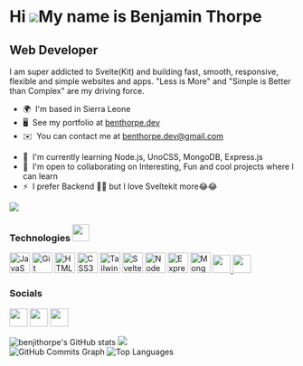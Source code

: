 Hi ![](https://user-images.githubusercontent.com/18350557/176309783-0785949b-9127-417c-8b55-ab5a4333674e.gif)My name is Benjamin Thorpe
=======================================================================================================================================

Web Developer
-------------

I am super addicted to Svelte(Kit) and building fast, smooth, responsive, flexible and simple websites and apps. "Less is More" and "Simple is Better than Complex" are my driving force.

* 🌍  I'm based in Sierra Leone
* 🖥️  See my portfolio at [benthorpe.dev](http://www.benthorpe.dev)
* ✉️  You can contact me at [benthorpe.dev@gmail.com](mailto:benthorpe.dev@gmail.com)
<!-- * 🚀  I'm currently working on [SRMS (student result management system)](http://github.com/benjithorpe/SRMS) -->
* 🧠  I'm currently learning Node.js, UnoCSS, MongoDB, Express.js
* 🤝  I'm open to collaborating on Interesting, Fun and cool projects where I can learn
* ⚡  I prefer Backend 🤪🤪 but I love Sveltekit more😂😂

<a href="https://www.github.com/benjithorpe" target="_blank" rel="noreferrer"><img
src="https://img.shields.io/github/followers/benjithorpe?logo=github&style=for-the-badge&color=3382ed&labelColor=0f172a" /></a>

### Technologies <img src = "https://media2.giphy.com/media/QssGEmpkyEOhBCb7e1/giphy.gif?cid=ecf05e47a0n3gi1bfqntqmob8g9aid1oyj2wr3ds3mg700bl&rid=giphy.gif" width="30">


<p align="left">
<!-- JavaScript -->
<a href="https://developer.mozilla.org/en-US/docs/Web/JavaScript" target="_blank" rel="noreferrer"><img src="https://raw.githubusercontent.com/danielcranney/readme-generator/main/public/icons/skills/javascript-colored.svg" width="36" height="36" alt="JavaScript" /></a>
<!-- Git -->
<a href="https://git-scm.com/" target="_blank" rel="noreferrer"><img src="https://raw.githubusercontent.com/danielcranney/readme-generator/main/public/icons/skills/git-colored.svg" width="36" height="36" alt="Git" /></a>
<!-- Dart -->
<!-- <a href="https://dart.dev/" target="_blank" rel="noreferrer"><img src="https://raw.githubusercontent.com/danielcranney/readme-generator/main/public/icons/skills/dart-colored.svg" width="36" height="36" alt="Dart" /></a> -->
<!-- HTML-->
<a href="https://developer.mozilla.org/en-US/docs/Glossary/HTML5" target="_blank" rel="noreferrer"><img src="https://raw.githubusercontent.com/danielcranney/readme-generator/main/public/icons/skills/html5-colored.svg" width="36" height="36" alt="HTML5" /></a>
<!-- CSS -->
<a href="https://www.w3.org/TR/CSS/#css" target="_blank" rel="noreferrer"><img src="https://raw.githubusercontent.com/danielcranney/readme-generator/main/public/icons/skills/css3-colored.svg" width="36" height="36" alt="CSS3" /></a>
<!-- TailwindCSS -->
<a href="https://tailwindcss.com/" target="_blank" rel="noreferrer"><img src="https://raw.githubusercontent.com/danielcranney/readme-generator/main/public/icons/skills/tailwindcss-colored.svg" width="36" height="36" alt="TailwindCSS" /></a>
<!-- Svelte -->
<a href="https://svelte.dev/" target="_blank" rel="noreferrer"><img src="https://raw.githubusercontent.com/danielcranney/readme-generator/main/public/icons/skills/svelte-colored.svg" width="36" height="36" alt="Svelte" /></a>
<!-- Vite -->
<!-- <a href="https://vitejs.dev/" target="_blank" rel="noreferrer"><img src="https://raw.githubusercontent.com/danielcranney/readme-generator/main/public/icons/skills/vite-colored.svg" width="36" height="36" alt="Vite" /></a>-->
<!-- Node -->
<a href="https://nodejs.org/en/" target="_blank" rel="noreferrer"><img src="https://raw.githubusercontent.com/danielcranney/readme-generator/main/public/icons/skills/nodejs-colored.svg" width="36" height="36" alt="NodeJS" /></a>
<!-- Express -->
<a href="https://expressjs.com/" target="_blank" rel="noreferrer"><img src="https://raw.githubusercontent.com/danielcranney/readme-generator/main/public/icons/skills/express-colored.svg" width="36" height="36" alt="Express" /></a>
<!-- MongoDB -->
<a href="https://www.mongodb.com/" target="_blank" rel="noreferrer"><img src="https://raw.githubusercontent.com/danielcranney/readme-generator/main/public/icons/skills/mongodb-colored.svg" width="36" height="36" alt="MongoDB" /></a>
<!-- Flutter -->
<!-- <a href="https://flutter.dev/" target="_blank" rel="noreferrer"><img src="https://raw.githubusercontent.com/danielcranney/readme-generator/main/public/icons/skills/flutter-colored.svg" width="36" height="36" alt="Flutter" /></a> -->
<!-- Netlify -->
<a href="https://netlify.com" target="_blank" rel="noreferrer"> <img width ='32px' src ='https://raw.githubusercontent.com/rahulbanerjee26/githubAboutMeGenerator/main/icons/netlify.svg'> </a>
<!-- Vercel -->
<a href="https://vercel.com" target="_blank" rel="noreferrer"> <img width ='32px' src ='https://raw.githubusercontent.com/rahulbanerjee26/githubAboutMeGenerator/main/icons/vercel-dark.svg'> </a>
</p>

### Socials

<p align="left">
<a href="https://discord.com/users/Sparr0w#9195" target="_blank" rel="noreferrer"><img src="https://raw.githubusercontent.com/danielcranney/readme-generator/main/public/icons/socials/discord.svg" width="32" height="32" /></a> 
<a href="https://www.github.com/benjithorpe" target="_blank" rel="noreferrer"><img src="https://raw.githubusercontent.com/danielcranney/readme-generator/main/public/icons/socials/github.svg" width="32" height="32" /></a> 
<a href="https://www.linkedin.com/in/benjamini" target="_blank" rel="noreferrer"><img src="https://raw.githubusercontent.com/danielcranney/readme-generator/main/public/icons/socials/linkedin.svg" width="32" height="32" /></a>
</p>


<div>
<img src="https://github-readme-stats.vercel.app/api?username=benjithorpe&count_private=true&show_icons=true&theme=material-palenight" alt="benjithorpe's GitHub stats" />

<img src="https://github-readme-streak-stats.herokuapp.com?user=benjithorpe&theme=material-palenight&hide_border=true&border_radius=5" />
</div>

<img src="https://github-readme-activity-graph.cyclic.app/graph?username=benjithorpe&bg_color=0f172a&color=ffffff&line=3382ed&point=ffffff&area_color=0f172a&area=true&hide_border=true&custom_title=GitHub%20Commits%20Graph" alt="GitHub Commits Graph" />

<img src="https://github-readme-stats.vercel.app/api/top-langs/?username=benjithorpe&theme=material-palenight&layout=compact&langs_count=6" alt="Top Languages"/>
